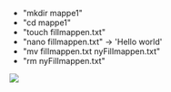 


* "mkdir mappe1"
* "cd mappe1"
* "touch filImappen.txt"
* "nano filImappen.txt" -> 'Hello world'
* "mv filImappen.txt nyFilImappen.txt"
* "rm nyFilImappen.txt"

<img src="https://i.gyazo.com/407da09f7cb6bcfc69fc60f2c939e5a4.png">